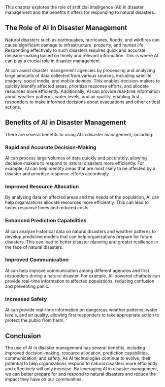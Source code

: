 
This chapter explores the role of artificial intelligence (AI) in disaster management and the benefits it offers for responding to natural disasters.

The Role of AI in Disaster Management
-------------------------------------

Natural disasters such as earthquakes, hurricanes, floods, and wildfires can cause significant damage to infrastructure, property, and human life. Responding effectively to such disasters requires quick and accurate decision-making based on timely and relevant information. This is where AI can play a crucial role in disaster management.

AI can assist disaster management agencies by processing and analyzing large amounts of data collected from various sources, including satellite imagery, social media, and mobile devices. This enables decision-makers to quickly identify affected areas, prioritize response efforts, and allocate resources more efficiently. Additionally, AI can provide real-time information about weather patterns, water levels, and air quality, enabling first responders to make informed decisions about evacuations and other critical actions.

Benefits of AI in Disaster Management
-------------------------------------

There are several benefits to using AI in disaster management, including:

### Rapid and Accurate Decision-Making

AI can process large volumes of data quickly and accurately, allowing decision-makers to respond to natural disasters more efficiently. For example, AI can help identify areas that are most likely to be affected by a disaster and prioritize response efforts accordingly.

### Improved Resource Allocation

By analyzing data on affected areas and the needs of the population, AI can help organizations allocate resources more efficiently. This can lead to faster response times and reduced costs.

### Enhanced Prediction Capabilities

AI can analyze historical data on natural disasters and weather patterns to develop predictive models that can help organizations prepare for future disasters. This can lead to better disaster planning and greater resilience in the face of natural disasters.

### Improved Communication

AI can help improve communication among different agencies and first responders during a natural disaster. For example, AI-powered chatbots can provide real-time information to affected populations, reducing confusion and preventing panic.

### Increased Safety

AI can provide real-time information on dangerous weather patterns, water levels, and air quality, allowing first responders to take appropriate action to protect the public from harm.

Conclusion
----------

The use of AI in disaster management has several benefits, including improved decision-making, resource allocation, prediction capabilities, communication, and safety. As AI technologies continue to evolve, their potential to help organizations respond to natural disasters more efficiently and effectively will only increase. By leveraging AI in disaster management, we can better prepare for and respond to natural disasters and reduce the impact they have on our communities.
